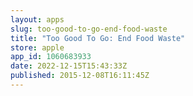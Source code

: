 ```yaml
---
layout: apps
slug: too-good-to-go-end-food-waste
title: "Too Good To Go: End Food Waste"
store: apple
app_id: 1060683933
date: 2022-12-15T15:43:33Z
published: 2015-12-08T16:11:45Z
---
```

